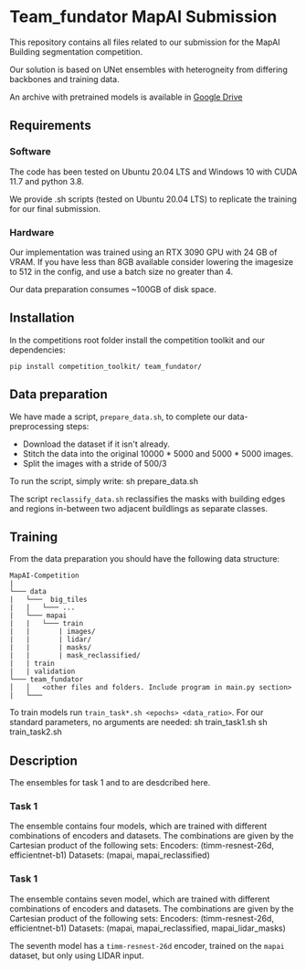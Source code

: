 # Team_fundator MapAI Submission

This repository contains all files related to our submission for the MapAI Building segmentation competition.

Our solution is based on UNet ensembles with heterogneity from differing backbones and training data.

An archive with pretrained models is available in [Google Drive](https://drive.google.com/drive/folders/1SQnS-cczKYae0_FpBFchFGpZ3X4QFyZo?usp=share_link)

## Requirements

### Software
The code has been tested on Ubuntu 20.04 LTS and Windows 10 with CUDA 11.7 and python 3.8.

We provide .sh scripts (tested on Ubuntu 20.04 LTS) to replicate the training for our final submission.

### Hardware
Our implementation was trained using an RTX 3090 GPU with 24 GB of VRAM. If you have less than 8GB available consider lowering the imagesize to 512 in the config, and use a batch size no greater than 4.

Our data preparation consumes ~100GB of disk space.

## Installation

In the competitions root folder install the competition toolkit and our dependencies:

    pip install competition_toolkit/ team_fundator/

## Data preparation
We have made a script, `prepare_data.sh`, to complete our data-preprocessing steps:
* Download the dataset if it isn't already.
* Stitch the data into the original 10000 * 5000 and 5000 * 5000 images.
* Split the images with a stride of 500/3

To run the script, simply write:
    sh prepare_data.sh

The script `reclassify_data.sh` reclassifies the masks with building edges and regions in-between two adjacent buildlings as separate classes.

## Training

From the data preparation you should have the following data structure:
    
    MapAI-Competition
    |
    └─── data 
    |   └───  big_tiles
    |   |   └─── ...
    |   └─── mapai
    |   |   └─── train
    |   |       | images/
    |   |       | lidar/
    |   |       | masks/
    |   |       | mask_reclassified/
    |   | train
    |   | validation
    └─── team_fundator
    │   │   <other files and folders. Include program in main.py section>
    |   └───
To train models run `train_task*.sh <epochs> <data_ratio>`. For our standard parameters, no arguments are needed:
    sh train_task1.sh
    sh train_task2.sh
    
    
## Description
The ensembles for task 1 and to are desdcribed here.
### Task 1
The ensemble contains four models, which are trained with different combinations of encoders and datasets. The combinations are given by the Cartesian product of the following sets:
    Encoders: (timm-resnest-26d, efficientnet-b1)
    Datasets: (mapai, mapai_reclassified)

### Task 1
The ensemble contains seven model, which are trained with different combinations of encoders and datasets. The combinations are given by the Cartesian product of the following sets:
    Encoders: (timm-resnest-26d, efficientnet-b1)
    Datasets: (mapai, mapai_reclassified, mapai_lidar_masks)

The seventh model has a `timm-resnest-26d` encoder, trained on the `mapai` dataset, but only using LIDAR input.
